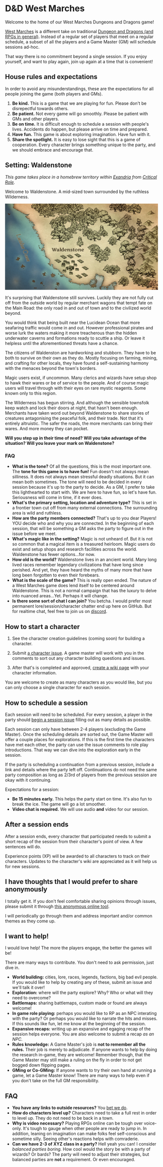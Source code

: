 # D&D West Marches

Welcome to the home of our West Marches Dungeons and Dragons game!

[West Marches](https://www.youtube.com/watch?v=oGAC-gBoX9k) is a different take on traditional [Dungeon and Dragons (and RPGs in general)](https://en.wikipedia.org/wiki/Dungeons_%26_Dragons). Instead of a regular set of players that meet on a regular schedule, a subset of all the players and a Game Master (GM) will schedule sessions ad-hoc.

That way there is no commitment beyond a single session. If you enjoy yourself, and want to play again, join up again at a time that is convenient!

## House rules and expectations

In order to avoid any misunderstandings, these are the expectations for all people joining the game (both players and GMs).

1. **Be kind.** This is a game that we are playing for fun. Please don't be disrepectful towards others.
2. **Be patient.** Not every game will go smoothly. Please be patient with GMs and other players.
3. **Be on time.** It is difficult enough to schedule a session with people's lives. Accidents do happen, but please arrive on time and prepared.
4. **Have fun.** This game is about exploring imagination. Have fun with it.
5. **Share the spotlight.** It is easy to lose sight that this is a game of cooperation. Every character brings something unique to the party, and we should embrace and encourage that.

## Setting: Waldenstone

_This game takes place in a homebrew territory within [Exandria](https://criticalrole.fandom.com/wiki/Exandria) from [Critical Role](https://critrole.com/)._

Welcome to Waldenstone. A mid-sized town surrounded by the ruthless Wilderness.

![](waldenstone.jpg)

It's surprising that Waldenstone still survives. Luckily they are not fully cut off from the outside world by regular merchant wagons that tempt fate on the Main Road: the only road in and out of town and to the civilized world beyond.

You would think that being built near the Lucidean Ocean that more seafaring traffic would come in and out. However professional pirates and worse lurk the waters making it more treacherous than the hidden underwater caverns and formations ready to scuttle a ship. Or leave it helpless until the aforementioned threats have a chance.

The citizens of Waldenston are hardworking and stubborn. They have to be both to survive on their own as they do. Mostly focusing on farming, mining, and crafting for other locals, they have found a self-sustaining harmony with the menaces beyond the town's borders.

Magic users exist, if uncommon. Many clerics and wizards have setup shop to hawk their wares or be of service to the people. And of course magic users will travel through with their eyes on rare mystic reagents. Some known only to this region.

The Wilderness has begun stirring. And although the sensible townsfolk keep watch and lock their doors at night, that hasn't been enough. Merchants have taken word out beyond Waldenstone to share stories of creatures antagonising the peaceful folk, and their trade. Not that it's entirely altruistic. The safer the roads, the more merchants can bring their wares. And more money they can pocket.

**Will you step up in their time of need? Will you take advantage of the situation? Will you leave your mark on Waldenstone?**

### FAQ

* **What is the tone?** Of all the questions, this is the most important one. The **tone for this game is to have fun!** Fun doesn't not always mean silliness. It does not always mean stressful deadly situations. But it can mean both sometimes. The tone will need to be decided in every session because it's up to the party to decide. As a GM, I prefer to take this lighthearted to start with. We are here to have fun, so let's have fun. Seriousness will come in time, if it ever does.
* **What's the primary setting, location and adventure type?** This is set in a frontier town cut off from many external connections. The surrounding area is wild and ruthless.
* **How are the party members connected?** That's up to you dear Players! YOU decide who and why you are connected. In the beginning of each session, that will be something a GM asks the party to figure out in the issue before we meet.
* **What's magic like in the setting?** Magic is not unheard of. But it is not so common that a magical item is a treasured heirloom. Magic users do exist and setup shops and research facilities across the world. Waldenstone has fewer options...for now.
* **How old is the world?** Waldenstone lives in an ancient world. Many long lived races remember legendary civilizations that have long since perished. And yet, they have heard the myths of many more that have long been forgotten to even their forebears.
* **What is the scale of the game?** This is really open ended. The nature of a West Marches game does lend itself to be centered around Waldenstone. This is not a normal campaign that has the luxury to delve into nuanced areas...Yet. Perhaps it will change.
* **Is there some sort of chat I can join?** You betcha. I would prefer most permanent lore/session/character chatter end up here on GitHub. But for realtime chat, feel free to join us on [discord](https://discord.gg/m8fu5US).

## How to start a character

1. See the character creation guidelines (coming soon) for building a character.

2. Submit [a character issue](https://github.com/our-stories/west-marches/issues/new?assignees=&labels=character%2Cunapproved&template=character.md&title=Character%3A+NAME+OF+CHARACTER). A game master will work with you in the comments to sort out any character building questions and issues.

3. After that's is completed and approved, [create a wiki page](https://github.com/our-stories/west-marches/wiki/_new) with your character information.

You are welcome to create as many characters as you would like, but you can only choose a single character for each session.

## How to schedule a session

Each session will need to be scheduled. For every session, a player in the party should [begin a session issue](https://github.com/our-stories/west-marches/issues/new?assignees=&labels=session&template=session.md&title=Session%3A+SOMETHING+WITTY) filling out as many details as possible.

Each session can only have between 2-4 players (excluding the Game Master). Once the scheduling details are sorted out, the Game Master will offer a couple places for explorations. If this is the first time the characters have met each other, the party can use the issue comments to role play introductions. That way we can dive into the exploration early in the session.

If the party is scheduling a continuation from a previous session, include a link and details where the party left off. Continuations do not need the same party composition as long as 2/3rd of players from the previous session are okay with it continuing.

Expectations for a session:

* **Be 15 minutes early.** This helps the party start on time. It's also fun to break the ice. The game will go a lot smoother.
* **Video chat is required.** We will use audio **and** video for our session.

## After a session ends

After a session ends, every character that participated needs to submit a short recap of the session from their character's point of view. A few sentences will do.

Experience points (XP) will be awarded to all characters to track on their characters. Updates to the character's wiki are appreciated as it will help us for new sessions.

## I have thoughts that I would prefer to share anonymously

I totally get it. If you don't feel comfortable sharing opinions through issues, please submit it through [this anonymous online tool](http://freesuggestionbox.com/pub/hxezqqw).

I will periodically go through them and address important and/or common themes as they come up.

## I want to help!

I would love help! The more the players engage, the better the games will be!

There are many ways to contribute. You don't need to ask permission, just dive in.

* **World building:** cities, lore, races, legends, factions, big bad evil people. If you would like to help by creating any of these, submit an issue and we'll talk it over!
* **Exploration:** where will the party explore? Why? Who or what will they need to overcome?
* **Battlemaps:** sharing battlemaps, custom made or found are always welcome!
* **In game role playing:** perhaps you would like to RP as an NPC interating with the party? Or perhaps you would like to narrate the hits and misses. If this sounds like fun, let me know at the beginning of the session.
* **Expansive recaps:** writing up an expansive and egaging recap of the session helps everyone. You are also welcome to submit a recap _as an NPC._
* **Rules knowledge:** A Game Master's job is **not to remember all the rules.** Their job is merely to adjudicate. If anyone wants to help by doing the research in-game, they are welcome! Remember though, that the Game Master may still make a ruling on the fly in order to not get bogged down flipping pages.
* **GMing or Co-GMing:** If anyone wants to try their own hand at running a game, let a Game Master know! There are many ways to help even if you don't take on the full GM responsibility.

## FAQ

* **You have any links to outside resources?** You [bet we do](https://github.com/our-stories/west-marches/wiki/Player-and-GM-Resources).
* **How do characters level up?** Characters need to take a full rest in order to level up. They do not need to be back in a town.
* **Why is video necessary?** Playing RPGs online can be tough over voice-only. It's tough to gauge when other people are ready to jump in. In addition, leaning on imagination can make folks feel self-conscious and sometime silly. Seeing other's reactions helps with comraderie.
* **Can we have 2-3 of XYZ class in a party?** Hell yeah you can! I consider _balanced parties boring._ How cool would the story be with a party of wizards? Or bards? The party will need to adjust their strategies, but balanced parties are **not** a requirement. Or even encouraged.
